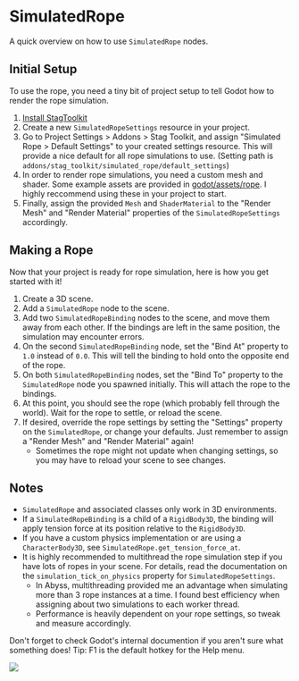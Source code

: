 # SimulatedRope

A quick overview on how to use `SimulatedRope` nodes.

## Initial Setup

To use the rope, you need a tiny bit of project setup to tell Godot how to render the rope simulation.

1. [Install StagToolkit](../readme.md#installation)
2. Create a new `SimulatedRopeSettings` resource in your project.
3. Go to Project Settings > Addons > Stag Toolkit, and assign "Simulated Rope > Default Settings" to your created settings resource. This will provide a nice default for all rope simulations to use. (Setting path is `addons/stag_toolkit/simulated_rope/default_settings`)
4. In order to render rope simulations, you need a custom mesh and shader. Some example assets are provided in [godot/assets/rope](../godot/assets/rope/). I highly reccommend using these in your project to start.
5. Finally, assign the provided `Mesh` and `ShaderMaterial` to the "Render Mesh" and "Render Material" properties of the `SimulatedRopeSettings` accordingly.

## Making a Rope

Now that your project is ready for rope simulation, here is how you get started with it!

1. Create a 3D scene.
2. Add a `SimulatedRope` node to the scene.
3. Add two `SimulatedRopeBinding` nodes to the scene, and move them away from each other. If the bindings are left in the same position, the simulation may encounter errors.
4. On the second `SimulatedRopeBinding` node, set the "Bind At" property to `1.0` instead of `0.0`. This will tell the binding to hold onto the opposite end of the rope.
5. On both `SimulatedRopeBinding` nodes, set the "Bind To" property to the `SimulatedRope` node you spawned initially. This will attach the rope to the bindings.
6. At this point, you should see the rope (which probably fell through the world). Wait for the rope to settle, or reload the scene.
7. If desired, override the rope settings by setting the "Settings" property on the `SimulatedRope`, or change your defaults. Just remember to assign a "Render Mesh" and "Render Material" again!
    - Sometimes the rope might not update when changing settings, so you may have to reload your scene to see changes.

## Notes

- `SimulatedRope` and associated classes only work in 3D environments.
- If a `SimulatedRopeBinding` is a child of a `RigidBody3D`, the binding will apply tension force at its position relative to the `RigidBody3D`.
- If you have a custom physics implementation or are using a `CharacterBody3D`, see `SimulatedRope.get_tension_force_at`.
- It is highly recommended to multithread the rope simulation step if you have lots of ropes in your scene. For details, read the documentation on the `simulation_tick_on_physics` property for `SimulatedRopeSettings`.
    - In Abyss, multithreading provided me an advantage when simulating more than 3 rope instances at a time. I found best efficiency when assigning about two simulations to each worker thread.
    - Performance is heavily dependent on your rope settings, so tweak and measure accordingly.

Don't forget to check Godot's internal documention if you aren't sure what something does! Tip: F1 is the default hotkey for the Help menu.

![](images/godot-internal-docs.png)
